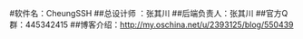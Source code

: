 #软件名：CheungSSH
##总设计师  ：张其川
##后端负责人：张其川
##官方Q群：445342415 
##博客介绍：http://my.oschina.net/u/2393125/blog/550439